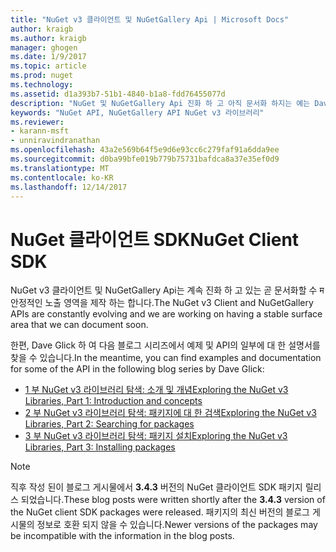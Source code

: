 ```yaml
---
title: "NuGet v3 클라이언트 및 NuGetGallery Api | Microsoft Docs"
author: kraigb
ms.author: kraigb
manager: ghogen
ms.date: 1/9/2017
ms.topic: article
ms.prod: nuget
ms.technology: 
ms.assetid: d1a393b7-51b1-4840-b1a8-fdd76455077d
description: "NuGet 및 NuGetGallery Api 진화 하 고 아직 문서화 하지는 예는 Dave Glick 블로그에서 제공 됩니다."
keywords: "NuGet API, NuGetGallery API NuGet v3 라이브러리"
ms.reviewer:
- karann-msft
- unniravindranathan
ms.openlocfilehash: 43a2e569b64f5e9d6e93cc6c279faf91a6dda9ee
ms.sourcegitcommit: d0ba99bfe019b779b75731bafdca8a37e35ef0d9
ms.translationtype: MT
ms.contentlocale: ko-KR
ms.lasthandoff: 12/14/2017
---
```

# <a name="nuget-client-sdk"></a><span data-ttu-id="25d26-104">NuGet 클라이언트 SDK</span><span class="sxs-lookup"><span data-stu-id="25d26-104">NuGet Client SDK</span></span>

<span data-ttu-id="25d26-105">NuGet v3 클라이언트 및 NuGetGallery Api는 계속 진화 하 고 있는 곧 문서화할 수 म 안정적인 노출 영역을 제작 하는 합니다.</span><span class="sxs-lookup"><span data-stu-id="25d26-105">The NuGet v3 Client and NuGetGallery APIs are constantly evolving and we are working on having a stable surface area that we can document soon.</span></span>

<span data-ttu-id="25d26-106">한편, Dave Glick 하 여 다음 블로그 시리즈에서 예제 및 API의 일부에 대 한 설명서를 찾을 수 있습니다.</span><span class="sxs-lookup"><span data-stu-id="25d26-106">In the meantime, you can find examples and documentation for some of the API in the following blog series by Dave Glick:</span></span>

- [<span data-ttu-id="25d26-107">1 부 NuGet v3 라이브러리 탐색: 소개 및 개념</span><span class="sxs-lookup"><span data-stu-id="25d26-107">Exploring the NuGet v3 Libraries, Part 1: Introduction and concepts</span></span>](http://daveaglick.com/posts/exploring-the-nuget-v3-libraries-part-1)
- [<span data-ttu-id="25d26-108">2 부 NuGet v3 라이브러리 탐색: 패키지에 대 한 검색</span><span class="sxs-lookup"><span data-stu-id="25d26-108">Exploring the NuGet v3 Libraries, Part 2: Searching for packages</span></span>](http://daveaglick.com/posts/exploring-the-nuget-v3-libraries-part-2)
- [<span data-ttu-id="25d26-109">3 부 NuGet v3 라이브러리 탐색: 패키지 설치</span><span class="sxs-lookup"><span data-stu-id="25d26-109">Exploring the NuGet v3 Libraries, Part 3: Installing packages</span></span>](http://daveaglick.com/posts/exploring-the-nuget-v3-libraries-part-3)

> [!Note]
> <span data-ttu-id="25d26-110">직후 작성 된이 블로그 게시물에서 **3.4.3** 버전의 NuGet 클라이언트 SDK 패키지 릴리스 되었습니다.</span><span class="sxs-lookup"><span data-stu-id="25d26-110">These blog posts were written shortly after the **3.4.3** version of the NuGet client SDK packages were released.</span></span>
> <span data-ttu-id="25d26-111">패키지의 최신 버전의 블로그 게시물의 정보로 호환 되지 않을 수 있습니다.</span><span class="sxs-lookup"><span data-stu-id="25d26-111">Newer versions of the packages may be incompatible with the information in the blog posts.</span></span>

